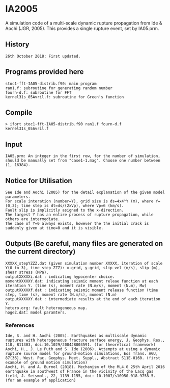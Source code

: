 # IA2005
A simulation code of a multi-scale dynamic rupture propagation from Ide &amp; Aochi (JGR, 2005). This provides a single rupture event, set by IA05.prm. 

## History
	26th October 2018: First updated.

## Programs provided here
	stoc1-fft-IA05-distrib.f90: main program
	ran1.f: subroutine for generating random number
	fourn-d.f: subroutine for FFT
	kernel31s_05Avril.f: subroutine for Green's function

## Compile
	> ifort stoc1-fft-IA05-distrib.f90 ran1.f fourn-d.f kernel31s_05Avril.f 

## Input
	IA05.prm: An integer in the first row, for the number of simulation, should be manually set from "case1-1.mag". Choose one number between (1, 16384).

## Notice for Utilisation
	See Ide and Aochi (2005) for the detail explanation of the given model parameters. 
	For scale interation (number=Y), grid size is ds=4x4^Y (m), where Y=(0,3); time step is dt=ds/(2xVp), where Vp=6 (km/s).
	Fault slip is implicitly asigned to the x-direction.
	The largest Y has an entire process of rupture propagation, while others are intermediate. 
	The case of Y=0 always exists, however the the initial crack is suddenly given at time=0 and it is visible.

## Outputs (Be careful, many files are generated on the current directory)
	XXXXX_stepYZZZ.dat (given simulation number XXXXX, iteration of scale Y(0 to 3), time step ZZZ): x-grid, y-grid, slip vel (m/s), slip (m), shear stress (MPa).
	outputXXXXXi.dat : indicating hypocenter choice.
	momentXXXXXY.dat: indicating seismic moment releae function at each iteration Y. (time (s), moment rate (N.m/s), moment (N.m), Mw)
	outputXXXXXf.dat : indicating seismic moment release function (time step, time (s), moment rate (N.m/s), moment (N.m)
	outputXXXXXY.dat : intermediate results at the end of each iteration Y.
	hetero.org: fault heterogeneous map.
	hoge2.dat: model paramters.

### References
	Ide, S. and H. Aochi (2005). Earthquakes as multiscale dynamic ruptures with heterogeneous fracture surface energy, J. Geophys. Res., 110, B11303, doi:10.1029/2004JB003591. (for theoretical framework)
	Aochi, H., J. Le Puth and S. Ide (2006). Attempts at using a dynamic rupture source model for ground-motion simulations, Eos Trans. AGU, 87(36), West. Pac. Geophys. Meet. Suppl., Abstract S11E-0160. (first example of ground motion simulation)
	Aochi, H. and A. Burnol (2018). Mechanism of the ML4.0 25th April 2016 earthquake in southwest of France in the vicinity of the Lacq gas field, J. Seismol., 22, 1139-1155, doi: 10.1007/s10950-018-9758-5. (for an example of application)
